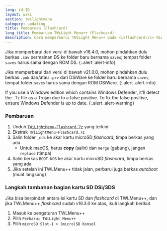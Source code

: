 ```yaml
---
lang: id-ID
layout: wiki
section: twilightmenu
category: updating
title: Pembaruan (Flashcard)
long_title: Pembaruan TWiLight Menu++ (Flashcard)
description: Cara memperbarui TWiLight Menu++ pada <i>flashcard</i> Nintendo DS
---
```


Jika memperbarui dari versi di bawah v16.4.0, mohon pindahkan dulu berkas `.sav` permainan DS ke folder baru bernama `saves`; tempat folder `saves` harus sama dengan ROM DS.
{:.alert .alert-info}

Jika memperbarui dari versi di bawah v21.0.0, mohon pindahkan dulu berkas `.pub` dan/atau `.prv` dari DSiWare ke folder baru bernama `saves`; tempat folder `saves` harus sama dengan ROM DSiWare.
{:.alert .alert-info}

If you use a Windows edition which contains Windows Defender, it'll detect the `.7z` file as a Trojan due to a false positive. To fix the false positive, ensure Windows Defender is up to date.
{:.alert .alert-warning}

### Pembaruan
1. Unduh [`TWiLightMenu-Flashcard.7z`](https://github.com/DS-Homebrew/TWiLightMenu/releases/latest/download/TWiLightMenu-Flashcard.7z) yang terkini
1. Ekstrak `TWiLightMenu-Flashcard.7z`
1. Salin folder `_nds` ke akar kartu microSD *flashcard*, timpa berkas yang ada
   - Untuk macOS, harus **copy** (salin) dan `merge` (gabung), jangan `replace` (timpa)
1. Salin berkas `BOOT.NDS` ke akar kartu microSD *flashcard*, timpa berkas yang ada
1. Jika setelah ini TWLMenu++ tidak jalan, perbarui juga berkas *autoboot* (muat langsung)

### Langkah tambahan bagian kartu SD DSi/3DS

Jika bisa berpindah antara isi kartu SD dan *flashcard* di TWLMenu++, dan jika TWLMenu++ *flashcard* sudah v16.3.0 ke atas, ikuti langkah berikut.

1. Masuk ke pengaturan TWLMenu++
1. Pilih `Perbarui TWiLight Menu++`
1. Pilih `microSD Slot-1 > (micro)SD Konsol`
